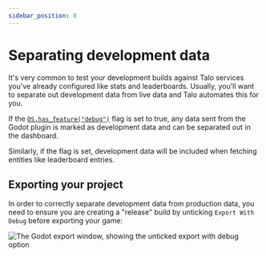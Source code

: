 ```yaml
---
sidebar_position: 8
---
```


# Separating development data

It's very common to test your development builds against Talo services you've already configured like stats and leaderboards.
Usually, you'll want to separate out development data from live data and Talo automates this for you.

If the [`OS.has_feature("debug")`](https://docs.godotengine.org/en/stable/tutorials/export/feature_tags.html) flag is set to true, any data sent from the Godot plugin is marked as development data and can be separated out in the dashboard.

Similarly, if the flag is set, development data will be included when fetching entities like leaderboard entries.

## Exporting your project

In order to correctly separate development data from production data, you need to ensure you are creating a "release" build by unticking `Export With Debug` before exporting your game:

![The Godot export window, showing the unticked export with debug option](/img/godot-export-debug.png)
